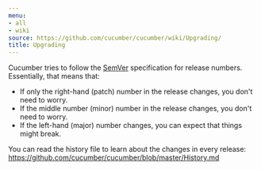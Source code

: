```yaml
---
menu:
- all
- wiki
source: https://github.com/cucumber/cucumber/wiki/Upgrading/
title: Upgrading
---
```


Cucumber tries to follow the [SemVer](http://semver.org/) specification for release numbers. Essentially, that means that:

* If only the right-hand (patch) number in the release changes, you don't need to worry.
* If the middle number (minor) number in the release changes, you don't need to worry.
* If the left-hand (major) number changes, you can expect that things might break.

You can read the history file to learn about the changes in every release:
https://github.com/cucumber/cucumber/blob/master/History.md
